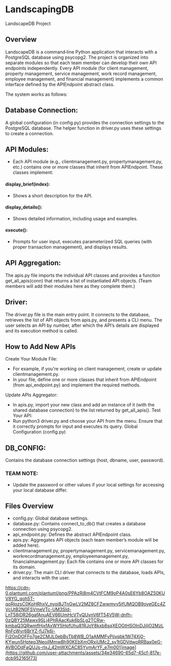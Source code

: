 # LandscapingDB
LandscapeDB Project

## Overview
LandscapeDB is a command‑line Python application that interacts with a PostgreSQL database using psycopg2. The project is organized into separate modules so that each team member can develop their own API endpoints independently. Every API module (for client management, property management, service management, work record management, employee management, and financial management) implements a common interface defined by the APIEndpoint abstract class.

The system works as follows:

## Database Connection: 
A global configuration (in config.py) provides the connection settings to the PostgreSQL database. The helper function in driver.py uses these settings to create a connection.

## API Modules: 
- Each API module (e.g., clientmanagement.py, propertymanagement.py, etc.) contains one or more classes that inherit from APIEndpoint. These classes implement:
#### display_brief(index): 
- Shows a short description for the API.
#### display_details(): 
- Shows detailed information, including usage and examples.
#### execute(): 
- Prompts for user input, executes parameterized SQL queries (with proper transaction management), and displays results.

## API Aggregation: 
The apis.py file imports the individual API classes and provides a function get_all_apis(conn) that returns a list of instantiated API objects. (Team members will add their modules here as they complete them.)

## Driver: 
The driver.py file is the main entry point. It connects to the database, retrieves the list of API objects from apis.py, and presents a CLI menu. The user selects an API by number, after which the API’s details are displayed and its execution method is called.

## How to Add New APIs
Create Your Module File:
- For example, if you're working on client management, create or update clientmanagement.py.
- In your file, define one or more classes that inherit from APIEndpoint (from api_endpoint.py) and implement the required methods.

Update APIs Aggregator:
- In apis.py, import your new class and add an instance of it (with the shared database connection) to the list returned by get_all_apis().
Test Your API:
- Run python3 driver.py and choose your API from the menu. Ensure that it correctly prompts for input and executes its query.
Global Configuration (config.py)

## DB_CONFIG:
Contains the database connection settings (host, dbname, user, password).
### **TEAM NOTE:** 
- Update the password or other values if your local settings for accessing your local database differ.

## Files Overview
- config.py: Global database settings.
- database.py: Contains connect_to_db() that creates a database connection using psycopg2.
- api_endpoint.py: Defines the abstract APIEndpoint class.
- apis.py: Aggregates API objects (each team member’s module will be added here).
- clientmanagement.py, propertymanagement.py, servicemanagement.py, workrecordmanagement.py, employeemanagement.py, financialmanagement.py:
Each file contains one or more API classes for its domain.
- driver.py: The main CLI driver that connects to the database, loads APIs, and interacts with the user.


https://cdn-0.plantuml.com/plantuml/png/PPAzRi8m4CVtFCM9oP4A0sE6Yb8OAZ50KUV8YG_goh5T-qoRjozsC0KoHRhxV_nyoi8JTnGwLV2MZ8CFZwwmvv5ifUMQOB9oyeGEc4ZVcUtB2N0FSVmeVTc-UM3SId-LnT58jDR26gafAnuAEV66UmHcVTyQUvnV6fT54V5W-dnfh-0zQBY25Mawx9SLj4PhRAacKuk6bSLg2TCRw-kmbaQ3QRwmfHjxfAxWY5HpfUhu81RJoY8kxb8sqXEOGtHSOlnDJiIjO2MzLRnFcWvr6BrYZ-fiJ7k6i-Fi2OnDOFFo7ge2CMJL0ebBvTb8WB_O1aAMMFyPjivqbk1W74Xj0-KYwun5Hpteq3NeoiIMmwBh90KEbXmORxiUMc2_sy1tGDVdwoRRBax0eG-AVBODdFaQUJs-rlxJ_42mWXCAC85YymArYF_e7m00![image](https://github.com/user-attachments/assets/34e34690-65d7-45cf-817e-dcb952165f73)

